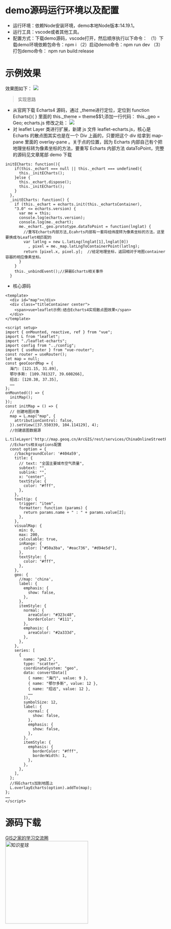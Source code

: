 # demo源码运行环境以及配置
> 
- 运行环境：依赖Node安装环境，demo本地Node版本:14.19.1。
- 运行工具：vscode或者其他工具。
- 配置方式：下载demo源码，vscode打开，然后顺序执行以下命令：
（1）下载demo环境依赖包命令：npm i 
（2）启动demo命令：npm run dev
（3）打包demo命令： npm run build:release 


# 示例效果
效果图如下：
![](https://gitee.com/gishome/gis-learning-circle/raw/main/%E6%95%88%E6%9E%9C%E5%9B%BE/%E7%BB%93%E5%90%88Echarts4%E5%AE%9E%E7%8E%B0%E6%95%A3%E7%82%B9%E5%9B%BE%E6%95%88%E6%9E%9C.jpg)

>实现思路
- 从官网下载 Echarts4 源码，通过 _theme进行定位，定位到 function Echarts(){ } 里面的 this._theme = theme$$1;添加一行代码： this._geo = Geo;
echarts.js 修改之处：
![](https://gitee.com/gishome/gis-learning-circle/raw/main/%E6%95%88%E6%9E%9C%E5%9B%BE/echarts.jpg)
- 对 leaflet Layer 类进行扩展，新建 js 文件 leaflet-echarts.js，核心是 Echarts 的散点图其实也是在一个 Div 上画的，只要把这个 div 给拿到 map-pane 里面的 overlay-pane 。关于点的位置，因为 Echarts 内部自己有个把地理坐标转为像素坐标的方法，要重写 Echarts 内部方法 dataToPoint，完整的源码见文章尾部 demo 下载
```
initECharts: function(){
    if(this._echart === null || this._echart === undefined){
      this._initECharts();
    }else {
      this._echart.dispose();
      this._initECharts();
    }
  },
  _initECharts: function() {
    if (this._echart = echarts.init(this._echartsContainer),
    "3.0" <= echarts.version) {
      var me = this;
      console.log(echarts.version);
      console.log(me._echart);
      me._echart._geo.prototype.dataToPoint = function(lnglat) {
        //重写Echarts内部方法,Ecahrts内部有一套将经纬度转为像素坐标的方法，这里要换成与Leaflet相匹配的
        var latlng = new L.latLng(lnglat[1],lnglat[0])
          , pixel = me._map.latLngToContainerPoint(latlng);
        return [pixel.x, pixel.y];  //给定地理坐标，返回相对于地图container容器的相应像素坐标。
      }
    }
    this._unbindEvent();//屏蔽Echarts相关事件
  }
```

- 核心源码
```
<template>
  <div id="map"></div>
  <div class="titleContainer center">
    <span>vue+leaflet示例:结合Echarts4实现散点图效果</span>
  </div>
</template>

<script setup>
import { onMounted, reactive, ref } from "vue";
import L from "leaflet";
import "./leaflet-echarts";
import config from "../config";
import { useRouter } from "vue-router";
const router = useRouter();
let map = null;
const geoCoordMap = {
  海门: [121.15, 31.89],
  鄂尔多斯: [109.781327, 39.608266],
  招远: [120.38, 37.35],
  ……
};
onMounted(() => {
  initMap();
});
const initMap = () => {
  // 创建地图对象
  map = L.map("map", {
    attributionControl: false,
  }).setView([37.550339, 104.114129], 4);
  //创建底图数据源
  L.tileLayer('http://map.geoq.cn/ArcGIS/rest/services/ChinaOnlineStreetPurplishBlue/MapServer/tile/{z}/{y}/{x}').addTo(map);
  //Echarts相关options配置
  const option = {
    //backgroundColor: '#404a59',
    title: {
      // text: "全国主要城市空气质量",
      subtext: "",
      sublink: "",
      x: "center",
      textStyle: {
        color: "#fff",
      },
    },
    tooltip: {
      trigger: "item",
      formatter: function (params) {
        return params.name + " : " + params.value[2];
      },
    },
    visualMap: {
      min: 0,
      max: 200,
      calculable: true,
      inRange: {
        color: ["#50a3ba", "#eac736", "#d94e5d"],
      },
      textStyle: {
        color: "#fff",
      },
    },
    geo: {
      //map: 'china',
      label: {
        emphasis: {
          show: false,
        },
      },
      itemStyle: {
        normal: {
          areaColor: "#323c48",
          borderColor: "#111",
        },
        emphasis: {
          areaColor: "#2a333d",
        },
      },
    },
    series: [
      {
        name: "pm2.5",
        type: "scatter",
        coordinateSystem: "geo",
        data: convertData([
          { name: "海门", value: 9 },
          { name: "鄂尔多斯", value: 12 },
          { name: "招远", value: 12 },
          ……
        ]),
        symbolSize: 12,
        label: {
          normal: {
            show: false,
          },
          emphasis: {
            show: false,
          },
        },
        itemStyle: {
          emphasis: {
            borderColor: "#fff",
            borderWidth: 1,
          },
        },
      },
    ],
  };
  //将Echarts加到地图上
  L.overlayEcharts(option).addTo(map);
};
……
</script>
```
# 源码下载  
[GIS之家的学习交流圈](https://t.zsxq.com/Ivg49)   
<img src="https://gitee.com/gishome/gis-learning-circle/raw/main/%E6%95%88%E6%9E%9C%E5%9B%BE/%E7%9F%A5%E8%AF%86%E6%98%9F%E7%90%83.jpg" width="260" height="auto" alt="知识星球">
